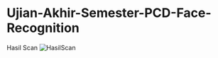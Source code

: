 # Ujian-Akhir-Semester-PCD-Face-Recognition
Hasil Scan
![HasilScan](https://user-images.githubusercontent.com/120517628/217812073-8037a294-2860-4934-8acc-3de2c40975e8.jpg)
